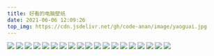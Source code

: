 ```yaml
---
title: 好看的电脑壁纸
date: 2021-06-06 12:09:26
top_img: https://cdn.jsdelivr.net/gh/code-anan/image/yaoguai.jpg
---
```


![](https://cdn.jsdelivr.net/gh/code-anan/image/bizhi1.jpg)
![](https://cdn.jsdelivr.net/gh/code-anan/image/bizhi3.jpg)
![](https://cdn.jsdelivr.net/gh/code-anan/image/bizhi4.jpg)
![](https://cdn.jsdelivr.net/gh/code-anan/image/20210616094528.jpg)
![](https://cdn.jsdelivr.net/gh/code-anan/image/bizhi2.jpg)
![](https://cdn.jsdelivr.net/gh/code-anan/image/20210616094523.jpg)
![](https://cdn.jsdelivr.net/gh/code-anan/image/bizhi5.jpg)
![](https://cdn.jsdelivr.net/gh/code-anan/image/20210616094526.jpg)
![](https://cdn.jsdelivr.net/gh/code-anan/image/src=http---i0.hdslb.com-bfs-article-22e5fc1e71bcb4ba2c24560ef8ab15c1dc84f5bb.jpg&refer=http---i0.hdslb.jpg)
![](https://cdn.jsdelivr.net/gh/code-anan/image/6cbded034874a0ce89d4638fa51c9649--744431678.jpg)
![](https://cdn.jsdelivr.net/gh/code-anan/image/5dbfd723e2071.jpg)
![](https://cdn.jsdelivr.net/gh/code-anan/image/2037457.jpg)
![](https://cdn.jsdelivr.net/gh/code-anan/image/2036405.jpg)
![](https://cdn.jsdelivr.net/gh/code-anan/image/2001562.jpg)
![](https://cdn.jsdelivr.net/gh/code-anan/image/1001204.jpg)
![](https://cdn.jsdelivr.net/gh/code-anan/image/1001221.jpg)
![](https://cdn.jsdelivr.net/gh/code-anan/image/1001203.jpg)
![](https://cdn.jsdelivr.net/gh/code-anan/image/src=http---image.samanlehua.com-file-userfiles-images-2017041111282183472.jpg&refer=http---image.samanlehua.jpg)
![](https://cdn.jsdelivr.net/gh/code-anan/image/src=http---n.sinaimg.cn-sinacn-w1600h900-20171212-968e-fypnsiq1081226.jpg&refer=http---n.sinaimg.jpg)